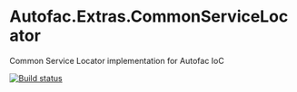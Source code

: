 Autofac.Extras.CommonServiceLocator
===================================

Common Service Locator implementation for Autofac IoC

[![Build status](https://ci.appveyor.com/api/projects/status/p3hwgqspvxvmhm8n?svg=true)](https://ci.appveyor.com/project/Autofac/autofac-extras-commonservicelocator)